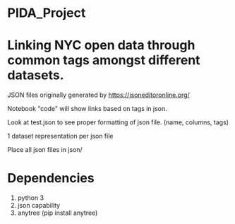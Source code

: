 # PIDA_Project

# Linking NYC open data through common tags amongst different datasets. 

JSON files originally generated by https://jsoneditoronline.org/

Notebook "code" will show links based on tags in json. 

Look at test.json to see proper formatting of json file. (name, columns, tags)

1 dataset representation per json file

Place all json files in json/

# Dependencies
1) python 3
2) json capability
3) anytree (pip install anytree)
